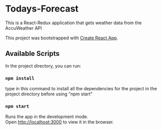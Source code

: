 # Todays-Forecast
This is a React-Redux application that gets weather data from the AccuWeather API

This project was bootstrapped with [Create React App](https://github.com/facebook/create-react-app).

## Available Scripts

In the project directory, you can run:

### `npm install`
type in this command to install all the dependencies for the project in the project directory before using "npm start" 

### `npm start`

Runs the app in the development mode.<br />
Open [http://localhost:3000](http://localhost:3000) to view it in the browser.
